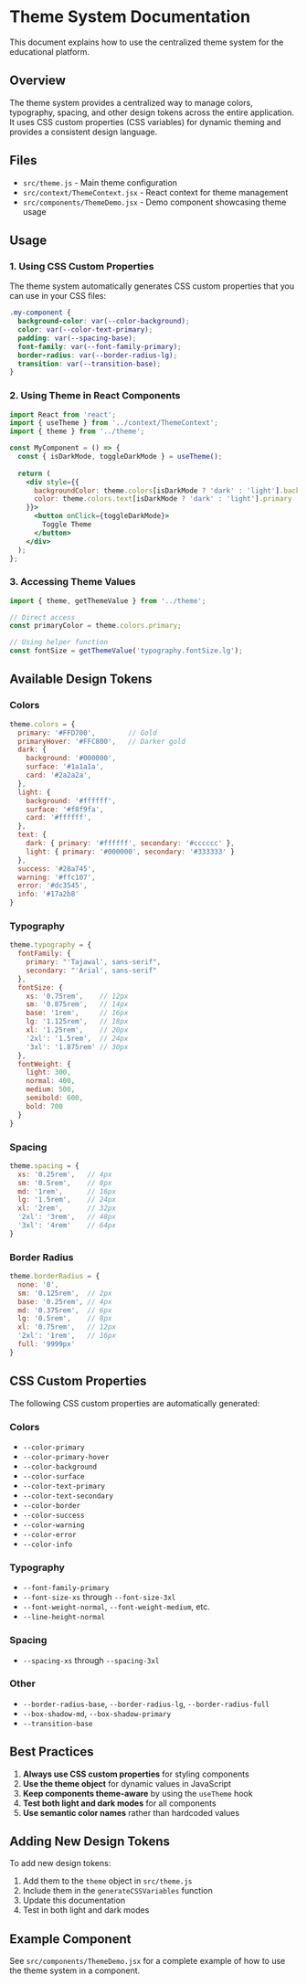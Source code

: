 # Theme System Documentation

This document explains how to use the centralized theme system for the educational platform.

## Overview

The theme system provides a centralized way to manage colors, typography, spacing, and other design tokens across the entire application. It uses CSS custom properties (CSS variables) for dynamic theming and provides a consistent design language.

## Files

- `src/theme.js` - Main theme configuration
- `src/context/ThemeContext.jsx` - React context for theme management
- `src/components/ThemeDemo.jsx` - Demo component showcasing theme usage

## Usage

### 1. Using CSS Custom Properties

The theme system automatically generates CSS custom properties that you can use in your CSS files:

```css
.my-component {
  background-color: var(--color-background);
  color: var(--color-text-primary);
  padding: var(--spacing-base);
  font-family: var(--font-family-primary);
  border-radius: var(--border-radius-lg);
  transition: var(--transition-base);
}
```

### 2. Using Theme in React Components

```jsx
import React from 'react';
import { useTheme } from '../context/ThemeContext';
import { theme } from '../theme';

const MyComponent = () => {
  const { isDarkMode, toggleDarkMode } = useTheme();
  
  return (
    <div style={{ 
      backgroundColor: theme.colors[isDarkMode ? 'dark' : 'light'].background,
      color: theme.colors.text[isDarkMode ? 'dark' : 'light'].primary
    }}>
      <button onClick={toggleDarkMode}>
        Toggle Theme
      </button>
    </div>
  );
};
```

### 3. Accessing Theme Values

```jsx
import { theme, getThemeValue } from '../theme';

// Direct access
const primaryColor = theme.colors.primary;

// Using helper function
const fontSize = getThemeValue('typography.fontSize.lg');
```

## Available Design Tokens

### Colors

```javascript
theme.colors = {
  primary: '#FFD700',        // Gold
  primaryHover: '#FFC800',   // Darker gold
  dark: {
    background: '#000000',
    surface: '#1a1a1a',
    card: '#2a2a2a',
  },
  light: {
    background: '#ffffff',
    surface: '#f8f9fa',
    card: '#ffffff',
  },
  text: {
    dark: { primary: '#ffffff', secondary: '#cccccc' },
    light: { primary: '#000000', secondary: '#333333' }
  },
  success: '#28a745',
  warning: '#ffc107',
  error: '#dc3545',
  info: '#17a2b8'
}
```

### Typography

```javascript
theme.typography = {
  fontFamily: {
    primary: "'Tajawal', sans-serif",
    secondary: "'Arial', sans-serif"
  },
  fontSize: {
    xs: '0.75rem',    // 12px
    sm: '0.875rem',   // 14px
    base: '1rem',     // 16px
    lg: '1.125rem',   // 18px
    xl: '1.25rem',    // 20px
    '2xl': '1.5rem',  // 24px
    '3xl': '1.875rem' // 30px
  },
  fontWeight: {
    light: 300,
    normal: 400,
    medium: 500,
    semibold: 600,
    bold: 700
  }
}
```

### Spacing

```javascript
theme.spacing = {
  xs: '0.25rem',   // 4px
  sm: '0.5rem',    // 8px
  md: '1rem',      // 16px
  lg: '1.5rem',    // 24px
  xl: '2rem',      // 32px
  '2xl': '3rem',   // 48px
  '3xl': '4rem'    // 64px
}
```

### Border Radius

```javascript
theme.borderRadius = {
  none: '0',
  sm: '0.125rem',  // 2px
  base: '0.25rem', // 4px
  md: '0.375rem',  // 6px
  lg: '0.5rem',    // 8px
  xl: '0.75rem',   // 12px
  '2xl': '1rem',   // 16px
  full: '9999px'
}
```

## CSS Custom Properties

The following CSS custom properties are automatically generated:

### Colors
- `--color-primary`
- `--color-primary-hover`
- `--color-background`
- `--color-surface`
- `--color-text-primary`
- `--color-text-secondary`
- `--color-border`
- `--color-success`
- `--color-warning`
- `--color-error`
- `--color-info`

### Typography
- `--font-family-primary`
- `--font-size-xs` through `--font-size-3xl`
- `--font-weight-normal`, `--font-weight-medium`, etc.
- `--line-height-normal`

### Spacing
- `--spacing-xs` through `--spacing-3xl`

### Other
- `--border-radius-base`, `--border-radius-lg`, `--border-radius-full`
- `--box-shadow-md`, `--box-shadow-primary`
- `--transition-base`

## Best Practices

1. **Always use CSS custom properties** for styling components
2. **Use the theme object** for dynamic values in JavaScript
3. **Keep components theme-aware** by using the `useTheme` hook
4. **Test both light and dark modes** for all components
5. **Use semantic color names** rather than hardcoded values

## Adding New Design Tokens

To add new design tokens:

1. Add them to the `theme` object in `src/theme.js`
2. Include them in the `generateCSSVariables` function
3. Update this documentation
4. Test in both light and dark modes

## Example Component

See `src/components/ThemeDemo.jsx` for a complete example of how to use the theme system in a component. 